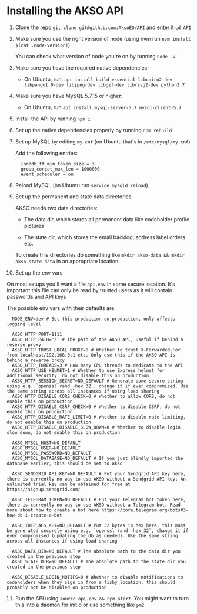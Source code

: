 # Installing the AKSO API

1. Clone the repo `git clone git@github.com:AksoEO/API` and enter it `cd API`

2. Make sure you use the right version of node (using nvm run `nvm install $(cat .node-version)`)

   You can check what version of node you're on by running `node -v`

3. Make sure you have the required native dependencies:

   - On Ubuntu, run: `apt install build-essential libcairo2-dev libpango1.0-dev libjpeg-dev libgif-dev librsvg2-dev python2.7`

4. Make sure you have MySQL 5.7.15 or higher:

   - On Ubuntu, run `apt install mysql-server-5.7 mysql-client-5.7`

5. Install the API by running `npm i`

6. Set up the native dependencies properly by running `npm rebuild`

7. Set up MySQL by editing `my.cnf` (on Ubuntu that's in `/etc/mysql/my.cnf`)

   Add the following entries:
   ```
     innodb_ft_min_token_size = 3
     group_concat_max_len = 1000000
     event_scheduler = on
   ```

8. Reload MySQL (on Ubuntu run `service mysqld reload`)

9. Set up the permanent and state data directories

   AKSO needs two data directories:

   - The data dir, which stores all permanent data like codeholder profile pictures

   - The state dir, which stores the email backlog, address label orders etc.

   To create this directories do something like `mkdir akso-data && mkdir akso-state-data` in an appropriate location.

10. Set up the env vars

   On most setups you'll want a file `api.env` in some secure location. It's important this file can only be read by trusted users as it will contain passwords and API keys

   The possible env vars with their defaults are: 

   ```
     NODE_ENV=dev # Set this production on production, only affects logging level

     AKSO_HTTP_PORT=1111
     AKSO_HTTP_PATH='/' # The path of the AKSO API, useful if behind a reverse proxy
     AKSO_HTTP_TRUST_LOCAL_PROXY=0 # Whether to trust X-Forwarded-For from localhost/192.168.0.1 etc. Only use this if the AKSO API is behind a reverse proxy
     AKSO_HTTP_THREADS=3 # How many CPU threads to dedicate to the API
     AKSO_HTTP_USE_HELMET=1 # Whether to use Express helmet for additional security, do not disable this on production
     AKSO_HTTP_SESSION_SECRET=NO_DEFAULT # Generate some secure string using e.g. `openssl rand -hex 32`, change it if ever compromised. Use the same string across all instances if using load sharing
     AKSO_HTTP_DISABLE_CORS_CHECK=0 # Whether to allow CORS, do not enable this on production
     AKSO_HTTP_DISABLE_CSRF_CHECK=0 # Whether to disable CSRF, do not enable this on production
     AKSO_HTTP_DISABLE_RATE_LIMIT=0 # Whether to disable rate limiting, do not enable this on production
     AKSO_HTTP_DISABLE_DISABLE_SLOW_DOWN=0 # Whether to disable login slow down, do not enable this on production

     AKSO_MYSQL_HOST=NO_DEFAULT
     AKSO_MYSQL_USER=NO_DEFAULT
     AKSO_MYSQL_PASSWORD=NO_DEFAULT
     AKSO_MYSQL_DATABASE=NO_DEFAULT # If you just blindly imported the database earlier, this should be set to akso

     AKSO_SENDGRID_API_KEY=NO_DEFAULT # Put your Sendgrid API key here, there is currently no way to use AKSO without a Sendgrid API key. An unlimited trial key can be obtained for free at https://signup.sendgrid.com/

     AKSO_TELEGRAM_TOKEN=NO_DEFAULT # Put your Telegram bot token here, there is currently no way to use AKSO without a Telegram bot. Read more about how to create a bot here https://core.telegram.org/bots#3-how-do-i-create-a-bot

     AKSO_TOTP_AES_KEY=NO_DEFAULT # Put 32 bytes in hex here, this must be generated securely using e.g. `openssl rand -hex 32`, change it if ever compromised (updating the db as needed). Use the same string across all instances if using load sharing

     AKSO_DATA_DIR=NO_DEFAULT # The absolute path to the data dir you created in the previous step
     AKSO_STATE_DIR=NO_DEFAULT # The absolute path to the state dir you created in the previous step

     AKSO_DISABLE_LOGIN_NOTIFS=0 # Whether to disable notifications to codeholders when they sign in from a fishy location, this should probably not be disabled on production
   ```

11. Run the API using `source api.env && npm start`. You might want to turn this into a daemon for init.d or use something like `pm2`.
